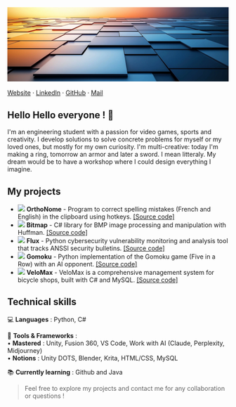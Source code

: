 <img src="img\banniere.png">

[Website](https://antoine-roucau.github.io/) · 
[LinkedIn](https://www.linkedin.com/in/antoine-roucau-682b1b157/) · 
[GitHub](https://github.com/Antoine-Roucau) ·
[Mail](mailto:abg.antoine.roucau@gmail.com)

## **Hello Hello everyone ! 👋**

I'm an engineering student with a passion for video games, sports and creativity. I develop solutions to solve concrete problems for myself or my loved ones, but mostly for my own curiosity. I'm multi-creative: today I'm making a ring, tomorrow an armor and later a sword. I mean litteraly. My dream would be to have a workshop where I could design everything I imagine.

## My projects 

* <img src="img\orthonome.ico" width="20"> **OrthoNome** - Program to correct spelling mistakes (French and English) in the clipboard using hotkeys. [[Source code]](https://github.com/Antoine-Roucau/OrthoNome)
* <img src="img\bitmap.ico" width="20"> **Bitmap** - C# library for BMP image processing and manipulation with Huffman. [[Source code]](https://github.com/Antoine-Roucau/Bitmap_Image)
* <img src="img\flux.ico" width="20"> **Flux** - Python cybersecurity vulnerability monitoring and analysis tool that tracks ANSSI security bulletins. [[Source code]](https://github.com/Antoine-Roucau/Flux_Analysis)
* <img src="img\gomoku.ico" width="20"> **Gomoku** - Python implementation of the Gomoku game (Five in a Row) with an AI opponent. [[Source code]](https://github.com/Antoine-Roucau/Gomoku_IA)
* <img src="img\velomax.ico" width="20"> **VeloMax** - VeloMax is a comprehensive management system for bicycle shops, built with C# and MySQL. [[Source code]](https://github.com/Antoine-Roucau/VeloMax)


## Technical skills

💻 **Languages** : Python, C#  

🔧 **Tools & Frameworks** :  
    • **Mastered** : Unity, Fusion 360, VS Code, Work with AI (Claude, Perplexity, Midjourney)<br>
    • **Notions** : Unity DOTS, Blender, Krita, HTML/CSS, MySQL

📚 **Currently learning** : Github and Java

> Feel free to explore my projects and contact me for any collaboration or questions !
